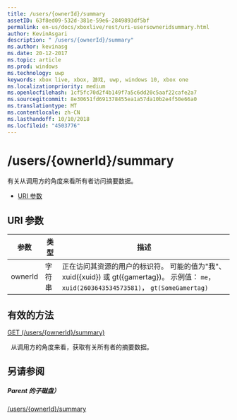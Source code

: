 ```yaml
---
title: /users/{ownerId}/summary
assetID: 63f8ed09-532d-381e-59e6-2849893df5bf
permalink: en-us/docs/xboxlive/rest/uri-usersowneridsummary.html
author: KevinAsgari
description: " /users/{ownerId}/summary"
ms.author: kevinasg
ms.date: 20-12-2017
ms.topic: article
ms.prod: windows
ms.technology: uwp
keywords: xbox live, xbox, 游戏, uwp, windows 10, xbox one
ms.localizationpriority: medium
ms.openlocfilehash: 1cf5fc70d2f4b149f7a5c6dd20c5aaf22cafe2a7
ms.sourcegitcommit: 8e30651fd691378455ea1a57da10b2e4f50e66a0
ms.translationtype: MT
ms.contentlocale: zh-CN
ms.lasthandoff: 10/10/2018
ms.locfileid: "4503776"
---
```

# <a name="usersowneridsummary"></a>/users/{ownerId}/summary
有关从调用方的角度来看所有者访问摘要数据。

  * [URI 参数](#ID4EQ)

<a id="ID4EQ"></a>


## <a name="uri-parameters"></a>URI 参数

| 参数| 类型| 描述|
| --- | --- | --- |
| ownerId| 字符串| 正在访问其资源的用户的标识符。 可能的值为"我"、 xuid({xuid}) 或 gt({gamertag})。 示例值： <code>me</code>， <code>xuid(2603643534573581)</code>， <code>gt(SomeGamertag)</code>|

<a id="ID4ESB"></a>


## <a name="valid-methods"></a>有效的方法

[GET (/users/{ownerId}/summary)](uri-usersowneridsummaryget.md)

&nbsp;&nbsp;从调用方的角度来看，获取有关所有者的摘要数据。

<a id="ID4E3B"></a>


## <a name="see-also"></a>另请参阅

<a id="ID4E5B"></a>


##### <a name="parent"></a>Parent 的子磁盘）

[/users/{ownerId}/summary]()
